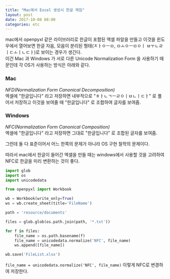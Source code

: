 ```yaml
---
title: "Mac에서 Excel 생성시 한글 깨짐"
layout: post
date: 2017-10-08 08:00
categories: etc
---
```

mac에서 openpyxl 같은 라이브러리로 한글이 포함된 엑셀 파알을 만들고 이것을 윈도우에서 열어보면
한글 자음, 모음이 분리된 형태(ㅈㅏㅇㅡㅁ, ㅁㅗㅇㅡㅁㅇㅣ ㅂㅜㄴㄹㅣㄷㅗㅣㄴㄷㅏ)로 보이는 경우가 생긴다.  
이건 Mac 과 Windows 가 서로 다른 Unicode Normalization Form 을 사용하기 때문인데 각 OS가 사용하는 방식은 아래와 같다.  

### Mac  
*NFD(Normalization Form Canonical Decomposition)*  
엑셀에 "한글입니다" 라고 저장하면 내부적으로 "ㅎㅏㄴㄱㅡㄹㅇㅣㅂㄴㅣㄷㅏ" 로 풀어서 저장하고 
이것을 보여줄 때 "한글입니다" 로 조합하여 글자를 보여줌.  

### Windows  
*NFC(Normalization Form Canonical Composition)*  
엑셀에 "한글입니다" 라고 저장하면 그대로 "한글입니다" 로 조합된 글자를 보여줌.  

그런데 둘 다 표준이어서 어느 한쪽의 문제가 아니라 OS 구현 철학의 문제이다.   

따라서 mac에서 한글이 들어간 엑셀을 만들 때는 windows에서 사용할 것을 고려하여 NFC로 한글을 미리 변환하는 것이 좋다.

```python
import glob
import os
import unicodedata

from openpyxl import Workbook

wb = Workbook(write_only=True)
ws = wb.create_sheet(title='FileName')

path = 'resource/documents'

files = glob.glob(os.path.join(path, '*.txt'))

for f in files:
    file_name = os.path.basename(f)
    file_name = unicodedata.normalize('NFC', file_name)
    ws.append([file_name])

wb.save('FileList.xlsx')
```

`file_name = unicodedata.normalize('NFC', file_name)` 이렇게 NFC로 변경하여 저장한다.  
